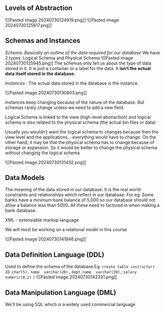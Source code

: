 ## Levels of Abstraction
![[Pasted image 20240730124919.png]]
![[Pasted image 20240730125617.png]]

## Schemas and Instances
_Schema_ :_Basically an outline of the data required for our database_
We have 2 types: Logical Schema and Physical Schema
![[Pasted image 20240730125945.png]]
The schemas only tell us about the type of data stored in it. It is just a container or a label for the data. It **isn't the actual data itself stored in the database.**

_Instances_ : The actual data stored in the database is the instance. 

![[Pasted image 20240730130803.png]]

Instances keep changing because of the nature of the database. But schemas rarely change unless we need to add a new field. 

Logical Schema is linked to the view (high-level abstraction) and logical schema is also related to the physical schema (the actual bin files or data)

Usually you wouldn't want the logical schema to changes because then the view level and the applications... everything would have to change. 
On the other hand, it may be that the physical schema has to change because of storage or expansion. So it would be better to change the physical schema without changing the logical schema

![[Pasted image 20240730131432.png]]


## Data Models

The meaning of the data stored in our database. It is the real world constraints and relationships which reflect in our database. For eg: Some banks have a minimum bank balance of 5,000 so our database should not allow a balance less than 5000. All these need to factored in when making a bank database.

XML - extensiable markup language

We will most be working on a relational model in this course

![[Pasted image 20240730141846.png]]

## Data Definition Language (DDL)

Used to define the schema of the database
Eg: `create table instructor(`
	`ID char(5),`
	`name  varchar(20),`
	`dept_name  varchar(20),`
	`salary numeric(8,2)`
`)`
![[Pasted image 20240730142331.png]]
## Data Manipulation Language (DML)

We'll be using SQL which is a widely used commercial language


